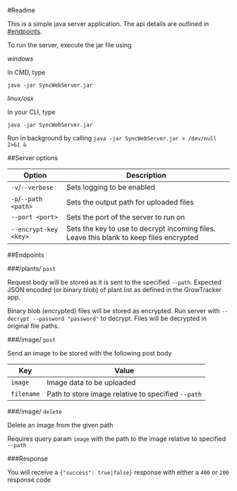 #Readme

This is a simple java server application. The api details are outlined in [#endpoints](#endpoints).

To run the server, execute the jar file using

*windows*

In CMD, type

`java -jar SyncWebServer.jar`

*linux/osx*

In your CLI, type

`java -jar SyncWebServer.jar`

Run in background by calling `java -jar SyncWebServer.jar > /dev/null 2>&1 &`

##Server options

|Option|Description|
|---|---|
|`-v`/`--verbose`|Sets logging to be enabled|
|`-p`/`--path <path>`|Sets the output path for uploaded files|
|`--port <port>`|Sets the port of the server to run on|
|`--encrypt-key <key>`|Sets the key to use to decrypt incoming files. Leave this blank to keep files encrypted|

##Endpoints

###/plants/ `post`

Request body will be stored as it is sent to the specified `--path`. Expected JSON encoded (or binary blob) of plant list as defined in the GrowTracker app.

Binary blob (encrypted) files will be stored as encrypted. Run server with `--decrypt --password "password"` to decrypt. Files will be decrypted in original file paths.

###/image/ `post`

Send an image to be stored with the following post body

|Key|Value|
|---|---|
|`image`|Image data to be uploaded|
|`filename`|Path to store image relative to specified `--path`|

###/image/ `delete`

Delete an image from the given path

Requires query param `image` with the path to the image relative to specified `--path`

###Response

You will receive a `{"success": true|false}` response with either a `400` or `200` response code
